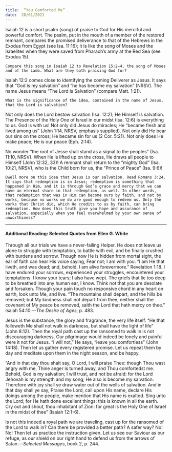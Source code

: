 ```yaml
---
title:  “You Comforted Me” 
date:  28/01/2021
---
```


Isaiah 12 is a short psalm (song) of praise to God for His merciful and powerful comfort. The psalm, put in the mouth of a member of the restored remnant, compares the promised deliverance to that of the Hebrews in the Exodus from Egypt (see Isa. 11:16); it is like the song of Moses and the Israelites when they were saved from Pharaoh’s army at the Red Sea (see Exodus 15).

`Compare this song in Isaiah 12 to Revelation 15:2–4, the song of Moses and of the Lamb. What are they both praising God for?`

Isaiah 12:2 comes close to identifying the coming Deliverer as Jesus. It says that “God is my salvation” and “he has become my salvation” (NRSV). The name Jesus means “The Lord is Salvation” (compare Matt. 1:21).

`What is the significance of the idea, contained in the name of Jesus, that the Lord is salvation?`

Not only does the Lord bestow salvation (Isa. 12:2); He Himself is salvation. The Presence of the Holy One of Israel in our midst (Isa. 12:6) is everything to us. God is with us! Not only did Jesus do miracles; He “became flesh and lived among us” (John 1:14, NRSV, emphasis supplied). Not only did He bear our sins on the cross; He became sin for us (2 Cor. 5:21). Not only does He make peace; He is our peace (Eph. 2:14).

No wonder “the root of Jesse shall stand as a signal to the peoples” (Isa. 11:10, NRSV). When He is lifted up on the cross, He draws all people to Himself (John 12:32, 33)! A remnant shall return to the “mighty God” (Isa. 10:21, NRSV), who is the Child born for us, the “Prince of Peace” (Isa. 9:6)!

`Dwell more on this idea that Jesus is our salvation. Read Romans 3:24. It says that redemption is in Jesus; redemption is something that happened in Him, and it is through God’s grace and mercy that we can have an eternal share in that redemption, as well. In other words, that redemption that was in Him can become ours by faith, and not by works, because no works we do are good enough to redeem us. Only the works that Christ did, which He credits to us by faith, can bring redemption. How does this truth give you hope and assurance of salvation, especially when you feel overwhelmed by your own sense of unworthiness?`

---

#### Additional Reading: Selected Quotes from Ellen G. White

Through all our trials we have a never-failing Helper. He does not leave us alone to struggle with temptation, to battle with evil, and be finally crushed with burdens and sorrow. Though now He is hidden from mortal sight, the ear of faith can hear His voice saying, Fear not; I am with you. “I am He that liveth, and was dead; and, behold, I am alive forevermore.” Revelation 1:18. I have endured your sorrows, experienced your struggles, encountered your temptations. I know your tears; I also have wept. The griefs that lie too deep to be breathed into any human ear, I know. Think not that you are desolate and forsaken. Though your pain touch no responsive chord in any heart on earth, look unto Me, and live. “The mountains shall depart, and the hills be removed; but My kindness shall not depart from thee, neither shall the covenant of My peace be removed, saith the Lord that hath mercy on thee.” Isaiah 54:10.—_The Desire of Ages,_ p. 483.

Jesus is the substance, the glory and fragrance, the very life itself. “He that followeth Me shall not walk in darkness, but shall have the light of life” (John 8:12). Then the royal path cast up the ransomed to walk in is not discouraging darkness. Our pilgrimage would indeed be lonely and painful were it not for Jesus. “I will not,” He says, “leave you comfortless” (John 14:18). Then let us gather every registered promise. Let us repeat them by day and meditate upon them in the night season, and be happy.

“And in that day thou shalt say, O Lord, I will praise Thee: though Thou wast angry with me, Thine anger is turned away, and Thou comfortedst me. Behold, God is my salvation; I will trust, and not be afraid: for the Lord Jehovah is my strength and my song; He also is become my salvation. Therefore with joy shall ye draw water out of the wells of salvation. And in that day shall ye say, Praise the Lord, call upon His name, declare His doings among the people, make mention that His name is exalted. Sing unto the Lord; for He hath done excellent things: this is known in all the earth. Cry out and shout, thou inhabitant of Zion: for great is the Holy One of Israel in the midst of thee” (Isaiah 12:1-6).

Is not this indeed a royal path we are traveling, cast up for the ransomed of the Lord to walk in? Can there be provided a better path? A safer way? No! No! Then let us practice the instruction given. Let us see our Saviour as our refuge, as our shield on our right hand to defend us from the arrows of Satan.—_Selected Messages_, book 2, p. 244.